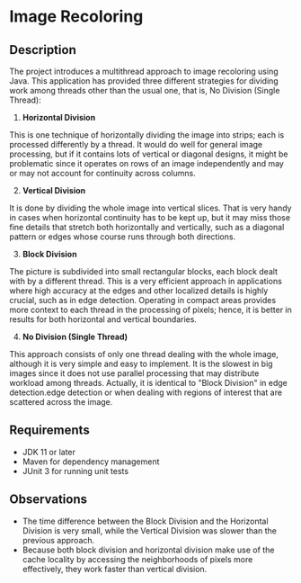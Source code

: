# Image Recoloring

## Description

The project introduces a multithread approach to image recoloring using Java. This application has provided three different strategies for dividing work among threads other than the usual one, that is, No Division (Single Thread):

1. **Horizontal Division**

This is one technique of horizontally dividing the image into strips; each is processed differently by a thread. It would do well for general image processing, but if it contains lots of vertical or diagonal designs, it might be problematic since it operates on rows of an image independently and may or may not account for continuity across columns.

2. **Vertical Division**

It is done by dividing the whole image into vertical slices. That is very handy in cases when horizontal continuity has to be kept up, but it may miss those fine details that stretch both horizontally and vertically, such as a diagonal pattern or edges whose course runs through both directions.

3. **Block Division**

The picture is subdivided into small rectangular blocks, each block dealt with by a different thread. This is a very efficient approach in applications where high accuracy at the edges and other localized details is highly crucial, such as in edge detection. Operating in compact areas provides more context to each thread in the processing of pixels; hence, it is better in results for both horizontal and vertical boundaries.

4. **No Division (Single Thread)**

This approach consists of only one thread dealing with the whole image, although it is very simple and easy to implement. It is the slowest in big images since it does not use parallel processing that may distribute workload among threads. Actually, it is identical to "Block Division" in edge detection.edge detection or when dealing with regions of interest that are scattered across the image.

## Requirements
- JDK 11 or later
- Maven for dependency management
- JUnit 3 for running unit tests

## Observations
- The time difference between the Block Division and the Horizontal Division is very small, while the Vertical Division was slower than the previous approach.
- Because both block division and horizontal division make use of the cache locality by accessing the neighborhoods of pixels more effectively, they work faster than vertical division.

